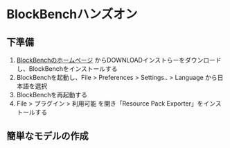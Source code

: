 # BlockBenchハンズオン

## 下準備

1. [BlockBenchのホームページ](https://www.blockbench.net/) からDOWNLOADインストらーをダウンロードし、BlockBenchをインストールする
2. BlockBenchを起動し、File > Preferences > Settings.. > Language から日本語を選択
3. BlockBenchを再起動する
4. File > プラグイン > 利用可能 を開き「Resource Pack Exporter」をインストールする

## 簡単なモデルの作成

